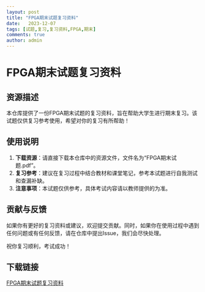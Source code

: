 ```yaml
---
layout: post
title: "FPGA期末试题复习资料"
date:   2023-12-07
tags: [试题,复习,复习资料,FPGA,期末]
comments: true
author: admin
---
```

# FPGA期末试题复习资料

## 资源描述

本仓库提供了一份FPGA期末试题的复习资料，旨在帮助大学生进行期末复习。该试题仅供复习参考使用，希望对你的复习有所帮助！

## 使用说明

1. **下载资源**：请直接下载本仓库中的资源文件，文件名为“FPGA期末试题.pdf”。
2. **复习参考**：建议在复习过程中结合教材和课堂笔记，参考本试题进行自我测试和查漏补缺。
3. **注意事项**：本试题仅供参考，具体考试内容请以教师提供的为准。

## 贡献与反馈

如果你有更好的复习资料或建议，欢迎提交贡献。同时，如果你在使用过程中遇到任何问题或有任何反馈，请在仓库中提出Issue，我们会尽快处理。

祝你复习顺利，考试成功！

## 下载链接

[FPGA期末试题复习资料](https://pan.quark.cn/s/921a189785d6)